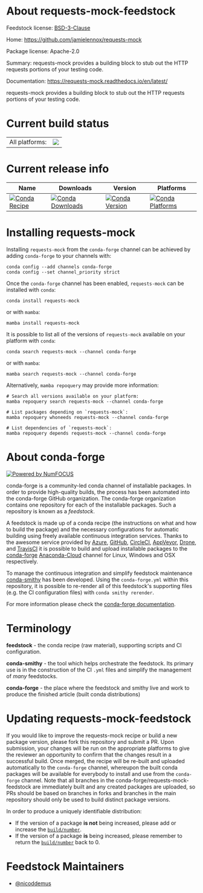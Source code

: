 About requests-mock-feedstock
=============================

Feedstock license: [BSD-3-Clause](https://github.com/conda-forge/requests-mock-feedstock/blob/main/LICENSE.txt)

Home: https://github.com/jamielennox/requests-mock

Package license: Apache-2.0

Summary: requests-mock provides a building block to stub out the HTTP requests portions of your testing code.

Documentation: https://requests-mock.readthedocs.io/en/latest/

requests-mock provides a building block to stub out the HTTP requests portions of your testing code.

Current build status
====================


<table><tr><td>All platforms:</td>
    <td>
      <a href="https://dev.azure.com/conda-forge/feedstock-builds/_build/latest?definitionId=3524&branchName=main">
        <img src="https://dev.azure.com/conda-forge/feedstock-builds/_apis/build/status/requests-mock-feedstock?branchName=main">
      </a>
    </td>
  </tr>
</table>

Current release info
====================

| Name | Downloads | Version | Platforms |
| --- | --- | --- | --- |
| [![Conda Recipe](https://img.shields.io/badge/recipe-requests--mock-green.svg)](https://anaconda.org/conda-forge/requests-mock) | [![Conda Downloads](https://img.shields.io/conda/dn/conda-forge/requests-mock.svg)](https://anaconda.org/conda-forge/requests-mock) | [![Conda Version](https://img.shields.io/conda/vn/conda-forge/requests-mock.svg)](https://anaconda.org/conda-forge/requests-mock) | [![Conda Platforms](https://img.shields.io/conda/pn/conda-forge/requests-mock.svg)](https://anaconda.org/conda-forge/requests-mock) |

Installing requests-mock
========================

Installing `requests-mock` from the `conda-forge` channel can be achieved by adding `conda-forge` to your channels with:

```
conda config --add channels conda-forge
conda config --set channel_priority strict
```

Once the `conda-forge` channel has been enabled, `requests-mock` can be installed with `conda`:

```
conda install requests-mock
```

or with `mamba`:

```
mamba install requests-mock
```

It is possible to list all of the versions of `requests-mock` available on your platform with `conda`:

```
conda search requests-mock --channel conda-forge
```

or with `mamba`:

```
mamba search requests-mock --channel conda-forge
```

Alternatively, `mamba repoquery` may provide more information:

```
# Search all versions available on your platform:
mamba repoquery search requests-mock --channel conda-forge

# List packages depending on `requests-mock`:
mamba repoquery whoneeds requests-mock --channel conda-forge

# List dependencies of `requests-mock`:
mamba repoquery depends requests-mock --channel conda-forge
```


About conda-forge
=================

[![Powered by
NumFOCUS](https://img.shields.io/badge/powered%20by-NumFOCUS-orange.svg?style=flat&colorA=E1523D&colorB=007D8A)](https://numfocus.org)

conda-forge is a community-led conda channel of installable packages.
In order to provide high-quality builds, the process has been automated into the
conda-forge GitHub organization. The conda-forge organization contains one repository
for each of the installable packages. Such a repository is known as a *feedstock*.

A feedstock is made up of a conda recipe (the instructions on what and how to build
the package) and the necessary configurations for automatic building using freely
available continuous integration services. Thanks to the awesome service provided by
[Azure](https://azure.microsoft.com/en-us/services/devops/), [GitHub](https://github.com/),
[CircleCI](https://circleci.com/), [AppVeyor](https://www.appveyor.com/),
[Drone](https://cloud.drone.io/welcome), and [TravisCI](https://travis-ci.com/)
it is possible to build and upload installable packages to the
[conda-forge](https://anaconda.org/conda-forge) [Anaconda-Cloud](https://anaconda.org/)
channel for Linux, Windows and OSX respectively.

To manage the continuous integration and simplify feedstock maintenance
[conda-smithy](https://github.com/conda-forge/conda-smithy) has been developed.
Using the ``conda-forge.yml`` within this repository, it is possible to re-render all of
this feedstock's supporting files (e.g. the CI configuration files) with ``conda smithy rerender``.

For more information please check the [conda-forge documentation](https://conda-forge.org/docs/).

Terminology
===========

**feedstock** - the conda recipe (raw material), supporting scripts and CI configuration.

**conda-smithy** - the tool which helps orchestrate the feedstock.
                   Its primary use is in the construction of the CI ``.yml`` files
                   and simplify the management of *many* feedstocks.

**conda-forge** - the place where the feedstock and smithy live and work to
                  produce the finished article (built conda distributions)


Updating requests-mock-feedstock
================================

If you would like to improve the requests-mock recipe or build a new
package version, please fork this repository and submit a PR. Upon submission,
your changes will be run on the appropriate platforms to give the reviewer an
opportunity to confirm that the changes result in a successful build. Once
merged, the recipe will be re-built and uploaded automatically to the
`conda-forge` channel, whereupon the built conda packages will be available for
everybody to install and use from the `conda-forge` channel.
Note that all branches in the conda-forge/requests-mock-feedstock are
immediately built and any created packages are uploaded, so PRs should be based
on branches in forks and branches in the main repository should only be used to
build distinct package versions.

In order to produce a uniquely identifiable distribution:
 * If the version of a package **is not** being increased, please add or increase
   the [``build/number``](https://docs.conda.io/projects/conda-build/en/latest/resources/define-metadata.html#build-number-and-string).
 * If the version of a package **is** being increased, please remember to return
   the [``build/number``](https://docs.conda.io/projects/conda-build/en/latest/resources/define-metadata.html#build-number-and-string)
   back to 0.

Feedstock Maintainers
=====================

* [@nicoddemus](https://github.com/nicoddemus/)

